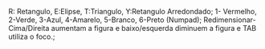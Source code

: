 R: Retangulo, E:Elipse, T:Triangulo, Y:Retangulo Arredondado;
1- Vermelho, 2-Verde, 3-Azul, 4-Amarelo, 5-Branco, 6-Preto (Numpad);
Redimensionar- Cima/Direita aumentam a figura e baixo/esquerda diminuem a figura e TAB utiliza o foco.;
